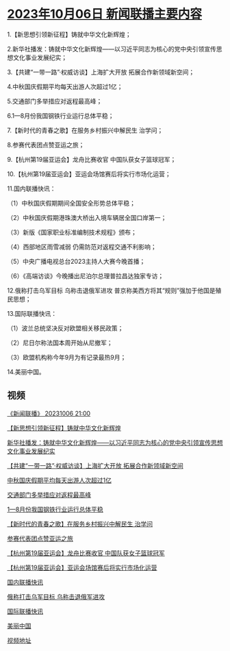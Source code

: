 # [2023年10月06日 新闻联播主要内容](https://tv.cctv.com/lm/xwlb/day/20231006.shtml)

1.【新思想引领新征程】铸就中华文化新辉煌；

2.新华社播发：铸就中华文化新辉煌——以习近平同志为核心的党中央引领宣传思想文化事业发展纪实；

3.【共建“一带一路”·权威访谈】上海扩大开放 拓展合作新领域新空间；

4.中秋国庆假期平均每天出游人次超过1亿；

5.交通部门多举措应对返程最高峰；

6.1—8月份我国钢铁行业运行总体平稳；

7.【新时代的青春之歌】在服务乡村振兴中解民生 治学问；

8.参赛代表团点赞亚运之旅；

9.【杭州第19届亚运会】龙舟比赛收官 中国队获女子篮球冠军；

10.【杭州第19届亚运会】亚运会场馆赛后将实行市场化运营；

11.国内联播快讯：

（1）中秋国庆假期期间全国安全形势总体平稳；

（2）中秋国庆假期港珠澳大桥出入境车辆居全国口岸第一；

（3）新版《国家职业标准编制技术规程》颁布；

（4）西部地区雨雪减弱 仍需防范对返程交通不利影响；

（5）中央广播电视总台2023主持人大赛今晚首播；

（6）《高端访谈》今晚播出尼泊尔总理普拉昌达独家专访；

12.俄称打击乌军目标 乌称击退俄军进攻 普京称美西方将其“规则”强加于他国是殖民思想；

13.国际联播快讯：

（1）波兰总统坚决反对欧盟相关移民政策；

（2）尼日尔称法国本周开始从尼撤军；

（3）欧盟机构称今年9月为有记录最热9月；

14.美丽中国。

## 视频

[《新闻联播》 20231006 21:00](https://tv.cctv.com/2023/10/06/VIDEqNokjtosycHsGW7KPTiX231006.shtml)

[【新思想引领新征程】铸就中华文化新辉煌](https://tv.cctv.com/2023/10/06/VIDENKrz2o7oOcTJQkOGt5q9231006.shtml)

[新华社播发：铸就中华文化新辉煌——以习近平同志为核心的党中央引领宣传思想文化事业发展纪实](https://tv.cctv.com/2023/10/06/VIDEMsMzmpypFv3ieMbn1EgN231006.shtml)

[【共建“一带一路”·权威访谈】上海扩大开放 拓展合作新领域新空间](https://tv.cctv.com/2023/10/06/VIDEO8vpVwmkhVhm6CNkaTmM231006.shtml)

[中秋国庆假期平均每天出游人次超过1亿](https://tv.cctv.com/2023/10/06/VIDE2Me3koc14mNPXVy1eTas231006.shtml)

[交通部门多举措应对返程最高峰](https://tv.cctv.com/2023/10/06/VIDEenDy25aZThNmXtX6k0mp231006.shtml)

[1—8月份我国钢铁行业运行总体平稳](https://tv.cctv.com/2023/10/06/VIDEgal0OOO6gep1eSbs5Nl9231006.shtml)

[【新时代的青春之歌】在服务乡村振兴中解民生 治学问](https://tv.cctv.com/2023/10/06/VIDEEysxwOCCuspYWxwJpphL231006.shtml)

[参赛代表团点赞亚运之旅](https://tv.cctv.com/2023/10/06/VIDEU8OrDPzqFv5P4sTBiYWr231006.shtml)

[【杭州第19届亚运会】龙舟比赛收官 中国队获女子篮球冠军](https://tv.cctv.com/2023/10/06/VIDEDyCa0ZLtU5SqhxY7urax231006.shtml)

[【杭州第19届亚运会】亚运会场馆赛后将实行市场化运营](https://tv.cctv.com/2023/10/06/VIDEhUkadZHF4LvoCY0NSAee231006.shtml)

[国内联播快讯](https://tv.cctv.com/2023/10/06/VIDEIZWFd14S4FKJ0ICTdccv231006.shtml)

[俄称打击乌军目标 乌称击退俄军进攻](https://tv.cctv.com/2023/10/06/VIDEbHUThdmCqWgft9jqDveC231006.shtml)

[国际联播快讯](https://tv.cctv.com/2023/10/06/VIDEpb0oDefLD3MJLhhDAr8M231006.shtml)

[美丽中国](https://tv.cctv.com/2023/10/06/VIDEZm0t6hdim93ThcS2PzcB231006.shtml)

[视频地址](https://tv.cctv.com/lm/xwlb/day/20231006.shtml) 

